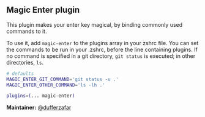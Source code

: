 ## Magic Enter plugin

This plugin makes your enter key magical, by binding commonly used commands to
it.

To use it, add `magic-enter` to the plugins array in your zshrc file. You can
set the commands to be run in your .zshrc, before the line containing plugins.
If no command is specified in a git directory, `git status` is executed; in
other directories, `ls`.

```zsh
# defaults
MAGIC_ENTER_GIT_COMMAND='git status -u .'
MAGIC_ENTER_OTHER_COMMAND='ls -lh .'

plugins=(... magic-enter)
```

**Maintainer:** [@dufferzafar](https://github.com/dufferzafar)
